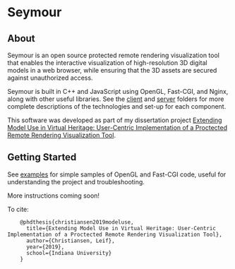 # Seymour

## About

Seymour is an open source protected remote rendering visualization tool that enables the interactive visualization of high-resolution 3D digital models in a web browser, while ensuring that the 3D assets are secured against unauthorized access. 

Seymour is built in C++ and JavaScript using OpenGL, Fast-CGI, and Nginx, along with other useful libraries. See the [client](./client) and [server](./server) folders for more complete descriptions of the technologies and set-up for each component.

This software was developed as part of my dissertation project [Extending Model Use in Virtual Heritage: User-Centric Implementation of a Proctected Remote Rendering Visualization Tool](./docs/Christiansen-2019-MiVH.pdf).

## Getting Started

See [examples](./examples) for simple samples of OpenGL and Fast-CGI code, useful for understanding the project and troubleshooting.

More instructions coming soon!

<!---Seymour is a client-server architecture and requires a properly configured Nginx server.
1. [Download and install Nginx](http://nginx.org/en/docs/install.html).
1. Configure and start Nginx, see the [Seymour server README](./server/README.md).
1. Copy the Seymour client to the Nginx web roor, by defualt /var/www/html.
1. Compile the Seymour server and start the FCGI process.
1. Visit your sample Seymour webpage at [http://localhost/simple-seymour.html](http://localhost/simple-seymour.html)!--->

To cite:

        @phdthesis{christiansen2019modeluse,
          title={Extending Model Use in Virtual Heritage: User-Centric Implementation of a Proctected Remote Rendering Visualization Tool},
          author={Christiansen, Leif},
          year={2019},
          school={Indiana University}
        }

